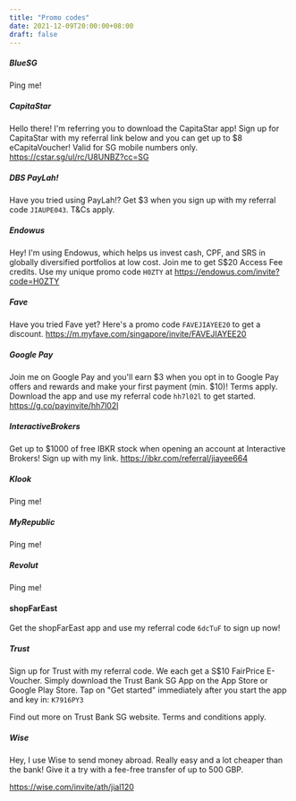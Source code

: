 ```yaml
---
title: "Promo codes"
date: 2021-12-09T20:00:00+08:00
draft: false
---
```

##### BlueSG

Ping me!

##### CapitaStar

Hello there! I'm referring you to download the CapitaStar app! Sign up for CapitaStar with my referral link below and you can get up to $8 eCapitaVoucher! Valid for SG mobile numbers only. https://cstar.sg/ul/rc/U8UNBZ?cc=SG

##### DBS PayLah!

Have you tried using PayLah!? Get $3 when you sign up with my referral code `JIAUPE043`. T&Cs apply.

##### Endowus

Hey! I'm using Endowus, which helps us invest cash, CPF, and SRS in globally diversified portfolios at low cost. Join me to get S$20 Access Fee credits. Use my unique promo code `H0ZTY` at https://endowus.com/invite?code=H0ZTY

##### Fave

Have you tried Fave yet? Here's a promo code `FAVEJIAYEE20` to get a discount. https://m.myfave.com/singapore/invite/FAVEJIAYEE20

##### Google Pay

Join me on Google Pay and you'll earn $3 when you opt in to Google Pay offers and rewards and make your first payment (min. $10)! Terms apply. Download the app and use my referral code `hh7l02l` to get started. https://g.co/payinvite/hh7l02l

##### InteractiveBrokers

Get up to $1000 of free IBKR stock when opening an account at Interactive Brokers! Sign up with my link. https://ibkr.com/referral/jiayee664

##### Klook

Ping me!

##### MyRepublic

Ping me!

##### Revolut

Ping me!

#### shopFarEast

Get the shopFarEast app and use my referral code `6dcTuF` to sign up now!

##### Trust

Sign up for Trust with my referral code. We each get a S$10 FairPrice E-Voucher. Simply download the Trust Bank SG App on the App Store or Google Play Store. Tap on "Get started" immediately after you start the app and key in: `K7916PY3`

Find out more on Trust Bank SG website. Terms and conditions apply.

##### Wise

Hey, I use Wise to send money abroad. Really easy and a lot cheaper than the bank! Give it a try with a fee-free transfer of up to 500 GBP.

https://wise.com/invite/ath/jial120

